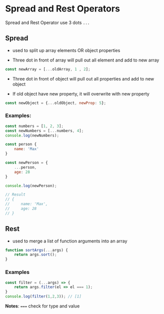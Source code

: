 # Spread and Rest Operators

Spread and Rest Operator use 3 dots `...`

## Spread 

- used to split up array elements OR object properties

- Three dot in front of array will pull out all element and add to new array

```js
const newArray = [...oldArray, 1 , 2];
```

- Three dot in front of object will pull out all properties and add to new object

- If old object have new property, it will overwrite with new property 

```js
const newObject = {...oldObject, newProp: 5};
```

### Examples:

```js
const numbers = [1, 2, 3];
const newNumbers = [...numbers, 4];
console.log(newNumbers);
```

```js
const person {
    name: 'Max'
}

const newPerson = {
    ...person,
    age: 28
}

console.log(newPerson);

// Result
// {
//     name: 'Max',
//     age: 28 
// }
```
## Rest

- used to merge a list of function arguments into an array

```js
function sortArgs(...args) {
    return args.sort();
}
```

### Examples

```js
const filter = (...args) => {
    return args.filter(el => el === 1);
}
console.log(filter(1,2,3)); // [1]
```

**Notes**: `===` check for type and value